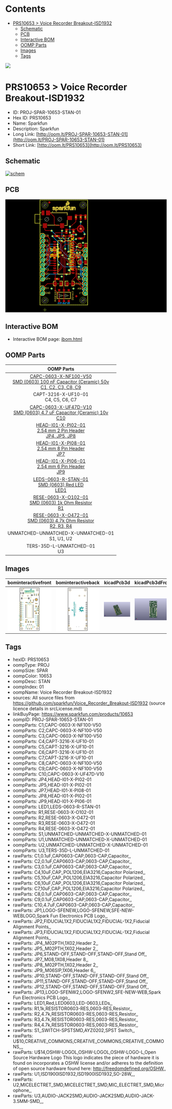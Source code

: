 



Contents
========

* [PRS10653 > Voice Recorder Breakout-ISD1932](#prs10653--voice-recorder-breakout-isd1932)
	* [Schematic](#schematic)
	* [PCB](#pcb)
	* [Interactive BOM](#interactive-bom)
	* [OOMP Parts](#oomp-parts)
	* [Images](#images)
	* [Tags](#tags)
  
![][im]
# PRS10653 > Voice Recorder Breakout-ISD1932

- ID: PROJ-SPAR-10653-STAN-01
- Hex ID: PRS10653
- Name: Sparkfun
- Description: Sparkfun
- Long Link: [http://oom.lt/PROJ-SPAR-10653-STAN-01](http://oom.lt/PROJ-SPAR-10653-STAN-01)
- Short Link: [http://oom.lt/PRS10653](http://oom.lt/PRS10653)

## Schematic
  
[![schem](eagleSchemImage.png)](eagleSchemImage.png)
## PCB
  
[![pcb](eagleImage.png)](eagleImage.png)
## Interactive BOM

- Interactive BOM page: [ibom.html](https://htmlpreview.github.io/?https://github.com/oomlout/oomlout_OOMP_projects/blob/main/PROJ-SPAR-10653-STAN-01/kicad/bom/ibom.html)

## OOMP Parts
  

|OOMP Parts|
| :---: |
|[CAPC-0603-X-NF100-V50<br> SMD (0603) 100 nF Capacitor (Ceramic) 50v<br> C1, C2, C3, C8, C9](https://github.com/oomlout/oomlout_OOMP_parts/tree/main/CAPC-0603-X-NF100-V50/)|
|CAPT-3216-X-UF10-01<BR>C4, C5, C6, C7|
|[CAPC-0603-X-UF47D-V10<br> SMD (0603) 4.7 uF Capacitor (Ceramic) 10v<br> C10](https://github.com/oomlout/oomlout_OOMP_parts/tree/main/CAPC-0603-X-UF47D-V10/)|
|[HEAD-I01-X-PI02-01<br> 2.54 mm 2 Pin Header<br> JP4, JP5, JP8](https://github.com/oomlout/oomlout_OOMP_parts/tree/main/HEAD-I01-X-PI02-01/)|
|[HEAD-I01-X-PI08-01<br> 2.54 mm 8 Pin Header<br> JP7](https://github.com/oomlout/oomlout_OOMP_parts/tree/main/HEAD-I01-X-PI08-01/)|
|[HEAD-I01-X-PI06-01<br> 2.54 mm 6 Pin Header<br> JP9](https://github.com/oomlout/oomlout_OOMP_parts/tree/main/HEAD-I01-X-PI06-01/)|
|[LEDS-0603-R-STAN-01<br> SMD (0603) Red LED<br> LED1](https://github.com/oomlout/oomlout_OOMP_parts/tree/main/LEDS-0603-R-STAN-01/)|
|[RESE-0603-X-O102-01<br> SMD (0603) 1k Ohm Resistor<br> R1](https://github.com/oomlout/oomlout_OOMP_parts/tree/main/RESE-0603-X-O102-01/)|
|[RESE-0603-X-O472-01<br> SMD (0603) 4.7k Ohm Resistor<br> R2, R3, R4](https://github.com/oomlout/oomlout_OOMP_parts/tree/main/RESE-0603-X-O472-01/)|
|UNMATCHED-UNMATCHED-X-UNMATCHED-01<BR>S1, U1, U2|
|TERS-35D-L-UNMATCHED-01<BR>U3|

## Images
  
  

|bominteractivefront|bominteractiveback|kicadPcb3d|kicadPcb3dFront|kicadPcb3dBack|eagleImage|eagleSchemImage|
| :---: | :---: | :---: | :---: | :---: | :---: | :---: |
|[![bominteractivefront](bomFront_140.png)](bomFront.png)|[![bominteractiveback](bomBack_140.png)](bomBack.png)|[![kicadPcb3d](kicadPcb3d_140.png)](kicadPcb3d.png)|[![kicadPcb3dFront](kicadPcb3dFront_140.png)](kicadPcb3dFront.png)|[![kicadPcb3dBack](kicadPcb3dBack_140.png)](kicadPcb3dBack.png)|[![eagleImage](eagleImage_140.png)](eagleImage.png)|[![eagleSchemImage](eagleSchemImage_140.png)](eagleSchemImage.png)|

## Tags

- hexID: PRS10653
- oompType: PROJ
- oompSize: SPAR
- oompColor: 10653
- oompDesc: STAN
- oompIndex: 01
- oompName: Voice Recorder Breakout-ISD1932
- sources: All source files from https://github.com/sparkfun/Voice_Recorder_Breakout-ISD1932 (source licence details in srcLicense.md)
- linkBuyPage: https://www.sparkfun.com/products/10653
- oompID: PROJ-SPAR-10653-STAN-01
- oompParts: C1,CAPC-0603-X-NF100-V50
- oompParts: C2,CAPC-0603-X-NF100-V50
- oompParts: C3,CAPC-0603-X-NF100-V50
- oompParts: C4,CAPT-3216-X-UF10-01
- oompParts: C5,CAPT-3216-X-UF10-01
- oompParts: C6,CAPT-3216-X-UF10-01
- oompParts: C7,CAPT-3216-X-UF10-01
- oompParts: C8,CAPC-0603-X-NF100-V50
- oompParts: C9,CAPC-0603-X-NF100-V50
- oompParts: C10,CAPC-0603-X-UF47D-V10
- oompParts: JP4,HEAD-I01-X-PI02-01
- oompParts: JP5,HEAD-I01-X-PI02-01
- oompParts: JP7,HEAD-I01-X-PI08-01
- oompParts: JP8,HEAD-I01-X-PI02-01
- oompParts: JP9,HEAD-I01-X-PI06-01
- oompParts: LED1,LEDS-0603-R-STAN-01
- oompParts: R1,RESE-0603-X-O102-01
- oompParts: R2,RESE-0603-X-O472-01
- oompParts: R3,RESE-0603-X-O472-01
- oompParts: R4,RESE-0603-X-O472-01
- oompParts: S1,UNMATCHED-UNMATCHED-X-UNMATCHED-01
- oompParts: U1,UNMATCHED-UNMATCHED-X-UNMATCHED-01
- oompParts: U2,UNMATCHED-UNMATCHED-X-UNMATCHED-01
- oompParts: U3,TERS-35D-L-UNMATCHED-01
- rawParts: C1,0.1uF,CAP0603-CAP,0603-CAP,Capacitor,,
- rawParts: C2,0.1uF,CAP0603-CAP,0603-CAP,Capacitor,,
- rawParts: C3,0.1uF,CAP0603-CAP,0603-CAP,Capacitor,,
- rawParts: C4,10uF,CAP_POL1206,EIA3216,Capacitor Polarized,,
- rawParts: C5,10uF,CAP_POL1206,EIA3216,Capacitor Polarized,,
- rawParts: C6,10uF,CAP_POL1206,EIA3216,Capacitor Polarized,,
- rawParts: C7,10uF,CAP_POL1206,EIA3216,Capacitor Polarized,,
- rawParts: C8,0.1uF,CAP0603-CAP,0603-CAP,Capacitor,,
- rawParts: C9,0.1uF,CAP0603-CAP,0603-CAP,Capacitor,,
- rawParts: C10,4.7uF,CAP0603-CAP,0603-CAP,Capacitor,,
- rawParts: JP1,LOGO-SFENEW,LOGO-SFENEW,SFE-NEW-WEBLOGO,Spark Fun Electronics PCB Logo,,
- rawParts: JP2,FIDUCIAL1X2,FIDUCIAL1X2,FIDUCIAL-1X2,Fiducial Alignment Points,,
- rawParts: JP3,FIDUCIAL1X2,FIDUCIAL1X2,FIDUCIAL-1X2,Fiducial Alignment Points,,
- rawParts: JP4,,M02PTH,1X02,Header 2,,
- rawParts: JP5,,M02PTH,1X02,Header 2,,
- rawParts: JP6,STAND-OFF,STAND-OFF,STAND-OFF,Stand Off,,
- rawParts: JP7,,M08,1X08,Header 8,,
- rawParts: JP8,,M02PTH,1X02,Header 2,,
- rawParts: JP9,,M06SIP,1X06,Header 6,,
- rawParts: JP10,STAND-OFF,STAND-OFF,STAND-OFF,Stand Off,,
- rawParts: JP11,STAND-OFF,STAND-OFF,STAND-OFF,Stand Off,,
- rawParts: JP12,STAND-OFF,STAND-OFF,STAND-OFF,Stand Off,,
- rawParts: JP13,LOGO-SFENW2,LOGO-SFENW2,SFE-NEW-WEB,Spark Fun Electronics PCB Logo,,
- rawParts: LED1,Red,LED0603,LED-0603,LEDs,,
- rawParts: R1,1k,RESISTOR0603-RES,0603-RES,Resistor,,
- rawParts: R2,4.7k,RESISTOR0603-RES,0603-RES,Resistor,,
- rawParts: R3,4.7k,RESISTOR0603-RES,0603-RES,Resistor,,
- rawParts: R4,4.7k,RESISTOR0603-RES,0603-RES,Resistor,,
- rawParts: S1,,SWITCH-SPSTSMD,AYZ0202,SPST Switch,,
- rawParts: U$10,CREATIVE_COMMONS,CREATIVE_COMMONS,CREATIVE_COMMONS,,,
- rawParts: U$14,OSHW-LOGOL,OSHW-LOGOL,OSHW-LOGO-L,Open Source Hardware Logo This logo indicates the piece of hardware it is found on incorporates a OSHW license and/or adheres to the definition of open source hardware found here: http://freedomdefined.org/OSHW,,
- rawParts: U1,ISD1900ISD1932,ISD1900ISD1932,SO-28W,,,
- rawParts: U2,MICELECTRET_SMD,MICELECTRET_SMD,MIC_ELECTRET_SMD,Microphone,,
- rawParts: U3,AUDIO-JACK2SMD,AUDIO-JACK2SMD,AUDIO-JACK-3.5MM-SMD,,,



[im]: kicadPcb3d_450.png
